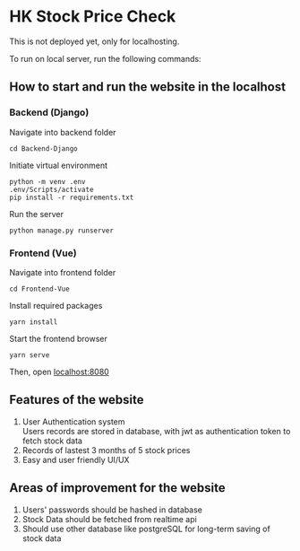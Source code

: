 # HK Stock Price Check

This is not deployed yet, only for localhosting.

To run on local server, run the following commands:

## How to start and run the website in the localhost
### Backend (Django)

Navigate into backend folder

    cd Backend-Django

Initiate virtual environment

    python -m venv .env
    .env/Scripts/activate
    pip install -r requirements.txt

Run the server

    python manage.py runserver

### Frontend (Vue)

Navigate into frontend folder

    cd Frontend-Vue

Install required packages

    yarn install

Start the frontend browser

    yarn serve

Then, open <localhost:8080>

## Features of the website
1. User Authentication system  
Users records are stored in database, with jwt as authentication token to fetch stock data  
3. Records of lastest 3 months of 5 stock prices
4. Easy and user friendly UI/UX

## Areas of improvement for the website
1. Users' passwords should be hashed in database
2. Stock Data should be fetched from realtime api
3. Should use other database like postgreSQL for long-term saving of stock data

